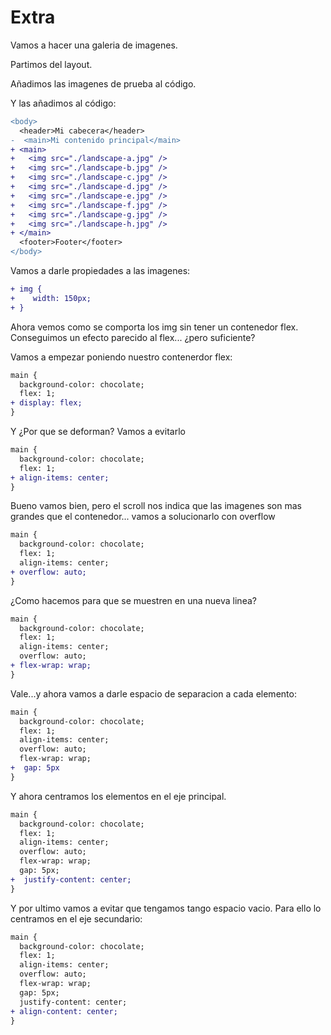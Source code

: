 # Extra

Vamos a hacer una galeria de imagenes.

Partimos del layout.

Añadimos las imagenes de prueba al código.

Y las añadimos al código:

```diff
<body>
  <header>Mi cabecera</header>
-  <main>Mi contenido principal</main>
+ <main>
+   <img src="./landscape-a.jpg" />
+   <img src="./landscape-b.jpg" />
+   <img src="./landscape-c.jpg" />
+   <img src="./landscape-d.jpg" />
+   <img src="./landscape-e.jpg" />
+   <img src="./landscape-f.jpg" />
+   <img src="./landscape-g.jpg" />
+   <img src="./landscape-h.jpg" />
+ </main>
  <footer>Footer</footer>
</body>

```

Vamos a darle propiedades a las imagenes:

```diff
+ img {
+    width: 150px;   
+ }
```

Ahora vemos como se comporta los img sin tener un contenedor flex. Conseguimos un efecto parecido al flex... ¿pero suficiente?

Vamos a empezar poniendo nuestro contenerdor flex:

```diff
main {
  background-color: chocolate;
  flex: 1;
+ display: flex;
}
```

Y ¿Por que se deforman? Vamos a evitarlo

``` diff
main {
  background-color: chocolate;
  flex: 1;
+ align-items: center;
}
```

Bueno vamos bien, pero el scroll nos indica que las imagenes son mas grandes que el contenedor... vamos a solucionarlo con overflow

``` diff
main {
  background-color: chocolate;
  flex: 1;
  align-items: center;
+ overflow: auto;
}
```

¿Como hacemos para que se muestren en una nueva linea?

``` diff
main {
  background-color: chocolate;
  flex: 1;
  align-items: center;
  overflow: auto;
+ flex-wrap: wrap;
}
```

Vale...y ahora vamos a darle espacio de separacion a cada elemento:

``` diff
main {
  background-color: chocolate;
  flex: 1;
  align-items: center;
  overflow: auto;
  flex-wrap: wrap;
+  gap: 5px
}
```

Y ahora centramos los elementos en el eje principal.

``` diff
main {
  background-color: chocolate;
  flex: 1;
  align-items: center;
  overflow: auto;
  flex-wrap: wrap;
  gap: 5px;
+  justify-content: center;
}
```

Y por ultimo vamos a evitar que tengamos tango espacio vacio. Para ello lo centramos en el eje secundario:

``` diff
main {
  background-color: chocolate;
  flex: 1;
  align-items: center;
  overflow: auto;
  flex-wrap: wrap;
  gap: 5px;
  justify-content: center;
+ align-content: center;
}
```